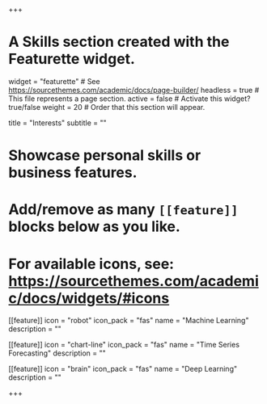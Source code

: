 +++
# A Skills section created with the Featurette widget.
widget = "featurette"  # See https://sourcethemes.com/academic/docs/page-builder/
headless = true  # This file represents a page section.
active = false  # Activate this widget? true/false
weight = 20  # Order that this section will appear.

title = "Interests"
subtitle = ""

# Showcase personal skills or business features.
# 
# Add/remove as many `[[feature]]` blocks below as you like.
# 
# For available icons, see: https://sourcethemes.com/academic/docs/widgets/#icons

[[feature]]
  icon = "robot"
  icon_pack = "fas"
  name = "Machine Learning"
  description = ""
  
[[feature]]
  icon = "chart-line"
  icon_pack = "fas"
  name = "Time Series Forecasting"
  description = ""  
  
[[feature]]
  icon = "brain"
  icon_pack = "fas"
  name = "Deep Learning"
  description = ""

+++
